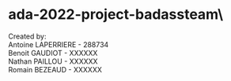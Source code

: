 # ada-2022-project-badassteam\

Created by:\
Antoine LAPERRIERE - 288734\
Benoit GAUDIOT - XXXXXX\
Nathan PAILLOU - XXXXXX\
Romain BEZEAUD - XXXXXX
